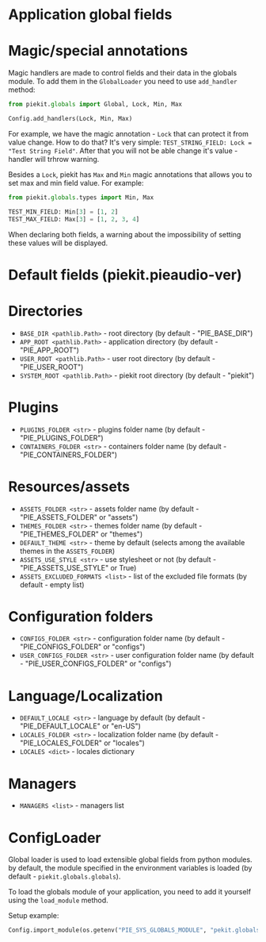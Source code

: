 # Application global fields

# Magic/special annotations

Magic handlers are made to control fields and their data in the globals module. To add them in the `GlobalLoader` you need to use `add_handler` method:

```py
from piekit.globals import Global, Lock, Min, Max

Config.add_handlers(Lock, Min, Max)
```

For example, we have the magic annotation - `Lock` that can protect it from value change.
How to do that? It's very simple: `TEST_STRING_FIELD: Lock = "Test String Field"`.
After that you will not be able change it's value - handler will trhrow warning.

Besides a `Lock`, piekit has `Max` and `Min` magic annotations that allows you to set max and min field value.
For example:

```py
from piekit.globals.types import Min, Max

TEST_MIN_FIELD: Min[3] = [1, 2]
TEST_MAX_FIELD: Max[3] = [1, 2, 3, 4]
```

When declaring both fields, a warning about the impossibility of setting these values will be displayed.


# Default fields (piekit.pieaudio-ver)

# Directories
* `BASE_DIR <pathlib.Path>` - root directory (by default - "PIE_BASE_DIR")
* `APP_ROOT <pathlib.Path>` - application directory (by default - "PIE_APP_ROOT")
* `USER_ROOT <pathlib.Path>` - user root directory (by default - "PIE_USER_ROOT")
* `SYSTEM_ROOT <pathlib.Path>` - piekit root directory (by default - "piekit")

# Plugins
* `PLUGINS_FOLDER <str>` - plugins folder name (by default - "PIE_PLUGINS_FOLDER")
* `CONTAINERS_FOLDER <str>` - containers folder name (by default - "PIE_CONTAINERS_FOLDER")

# Resources/assets
* `ASSETS_FOLDER <str>` - assets folder name (by default - "PIE_ASSETS_FOLDER" or "assets")
* `THEMES_FOLDER <str>` - themes folder name (by default - "PIE_THEMES_FOLDER" or "themes")
* `DEFAULT_THEME <str>` - theme by default (selects among the available themes in the `ASSETS_FOLDER`)
* `ASSETS_USE_STYLE <str>` - use stylesheet or not (by default - "PIE_ASSETS_USE_STYLE" or True)
* `ASSETS_EXCLUDED_FORMATS <list>` - list of the excluded file formats (by default - empty list)

# Configuration folders
* `CONFIGS_FOLDER <str>` - configuration folder name (by default - "PIE_CONFIGS_FOLDER" or "configs")
* `USER_CONFIGS_FOLDER <str>` - user configuration folder name (by default - "PIE_USER_CONFIGS_FOLDER" or "configs")

# Language/Localization
* `DEFAULT_LOCALE <str>` - language by default (by default - "PIE_DEFAULT_LOCALE" or "en-US")
* `LOCALES_FOLDER <str>` - localization folder name (by default - "PIE_LOCALES_FOLDER" or "locales")
* `LOCALES <dict>` - locales dictionary

# Managers
* `MANAGERS <list>` - managers list


# ConfigLoader

Global loader is used to load extensible global fields from python modules. by default, the module specified in the environment variables is loaded (by default - `piekit.globals.globals`).

To load the globals module of your application, you need to add it yourself using the `load_module` method.

Setup example:

```py
Config.import_module(os.getenv("PIE_SYS_GLOBALS_MODULE", "pekit.globals.globals"))
```
